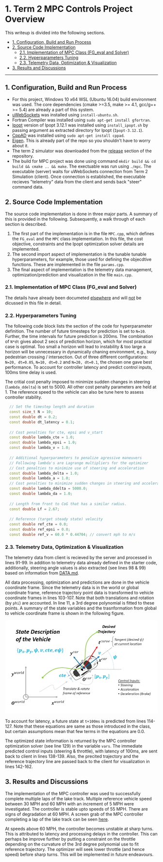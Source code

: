 # 1. Term 2 MPC Controls Project Overview

This writeup is divided into the following sections.

  - [1. Configuration, Build and Run Process](#1-configuration-build-and-run-process)
  - [2. Source Code Implementation](#2-source-code-implementation)
      - [2.1. Implementation of MPC Class (FG_eval and Solver)](#21-implementation-of-mpc-class-fg_eval-and-solver)
      - [2.2. Hyperparameters Tuning](#22-hyperparameters-tuning)
      - [2.3. Telemetry Data, Optimization & Visualization](#23-telemetry-data-optimization--visualization)
  - [3. Results and Discussions](#3-results-and-discussions)

---

## 1. Configuration, Build and Run Process

* For this project, Windows 10 x64 WSL (Ubuntu 16.04) build environment was used. The core dependencies (cmake >=3.5, make >= 4.1, gcc/g++ >= 5.4) are already a part of this system.
* [uWebSockets](https://github.com/uWebSockets/uWebSockets) was installed using `install-ubuntu.sh`.
* Fortran Compiler was installed using `sudo apt-get install gfortran`.
* [Ipopt](https://projects.coin-or.org/Ipopt) version of Ipopt 3.12.1 was installed using `install_ipopt.sh` by passing argument as extracted directory for Ipopt (`Ipopt-3.12.1`).
* [CppAD](https://www.coin-or.org/CppAD/) was installed using `sudo apt-get install cppad`.
* [Eigen](http://eigen.tuxfamily.org/index.php?title=Main_Page). This is already part of the repo so you shouldn't have to worry about it.
* The term 2 simulator was downloaded from the [release](https://github.com/udacity/self-driving-car-sim/releases) section of the repository.
* The build for MPC project was done  using command `mkdir build && cd build && cmake .. && make`. The exectuable was run using `./mpc`. The executable (server) waits for uWebSockets connection from Term 2 Simulation (client). Once connection is established, the executable recieves "telemetry" data from the client and sends back "steer" command data.

## 2. Source Code Implementation

The source code implementation is done in three major parts. A summary of this is provided in the following. Subsequently, a walk through of each section is described.

1. The first part of the implementation is in the file `MPC.cpp`, which defines the `FG_eval` and the `MPC` class implementation. In this file, the cost objective, constraints and the Ipopt optimization solver details are implemented.
2. The second import aspect of implementation is the tunable tunable hyperparameters, for example, those used for defining the objecdtive functions. These are implemented in the file `params.cpp`.
3. The final aspect of implementation is the telemetry data management, optimization/prediction and visualization in the file `main.cpp`.

### 2.1. Implementation of MPC Class (FG_eval and Solver)
The details have already been documeted [elsewhere](https://github.com/svanimisetti/CarND-MPC-Quizzes) and will <u>not</u> be dicussed in this file in detail.

### 2.2. Hyperparameters Tuning

The following code block lists the section of the code for hyperparameter definition. The number of future timesteps for prediction is set to `N=10`. Further, the time intervals for future prediction is 200ms. The combination of `N*dt` gives about 2 secs of prediction horizon, which for most practical case is optimal. Too small a horizon will lead to instability & too large a horizon will be unnecessary in dynamically chaning environment, e.g., busy pedestrian crossing / intersection. Out of three different configurations: `N=20, dt=0.05`, `N=10, dt=0.2` and `N=20, dt=0.1`, the chosen one gave best performance. To account for controller latency and predict control inputs, 100ms time delay is used.

The critial cost penalty imposed to minimize sudden changes in steering (`lambda_ddelta`) is set to 5000. All other cost penalty parameters are held at 1. The reference speed to the vehicle can also be tune here to assess controller stability.

``` c++
  // Set the timestep length and duration
  const size_t N = 10;
  const double dt = 0.2;
  const double dt_latency = 0.1;

  // Cost penalties for cte, epsi and v_start
  const double lambda_cte = 1.0;
  const double lambda_epsi = 1.0;
  const double lambda_v = 1.0;    

  // Additional hyperparameters to penalize agressive maneuvers
  // Following lambda's are Lagrange multipliers for the optimizer
  // Cost penalties to minimize use of steering and acceleration
  const double lambda_delta = 1.0;
  const double lambda_a = 1.0;
  // Cost penalties to minimize sudden changes in steering and acceleration
  const double lambda_ddelta = 5000.0;
  const double lambda_da = 1.0;

  // Length from front to CoG that has a similar radius.
  const double Lf = 2.67;

  // Reference (target steady state) velocity
  const double ref_cte = 0.0;
  const double ref_epsi = 0.0;
  const double ref_v = 60.0 * 0.44704; // convert mph to m/s
```

### 2.3. Telemetry Data, Optimization & Visualization

The telemetry data from client is recieved by the server and processed in lines 91-99. In addition to telemetry data already defined in the starter code, additionally, steering angle values is also extracted (see lines 98 & 99) based on information from [DATA.md](https://github.com/svanimisetti/CarND-MPC-Project/blob/master/DATA.md).

All data processing, optimization and predictions are done in the vehicle coordinate frame. Since the telemetry data is in the world or global coordinate frame, reference trajectory point data is transformed to vehicle coordinate frames in lines 103-107. Note that both translations and rotation (by `phi`) are accounted. In line 11, a 3rd degree polynomial is fitted to these points. A summary of the state variables and the trasnformation from global to vehicle coordinate frame is shown in the following figure.

![MPC State](./state_description.PNG)

To account for latency, a future state at `t+100ms` is predicted from lines 114-127. Note that these equations are same as those introduced in the class, but certain assumptions mean that few terms in the equations are 0.0.

The optimized state information is returned by the MPC controller optimization solver (see line 129) in the variable `vars`. The immediate predicted control inputs (steering & throttle), with latency of 100ms, are sent back to client in lines 138-139. Also, the precited trajectory and the reference trajectory line are passed back to the client  for visualization in lines 142-162.

## 3. Results and Discussions

The implementation of the MPC controller was used to successfully complete multiple laps of the lake track. Multiple reference vehicle speed between 30 MPH and 60 MPH with an increment of 5 MPH were investigated. The controller is stable upto speeds of 55 MPH. There are signs of degradation at 60 MPH. A screen grab of the MPC controller completing a lap of the lake track can be seen [here](./trial_60mph.mp4).

At speeds above 60 MPH, the controller becomes unstable at sharp turns. This is attributed to latency and processing delays in the controller. This can perhaps be improve further by putting a constraint on the throttle depending on the curvature of the 3rd degree polynomial use to fit reference trajectory. The optimizer will seek lower throttle (and hence speed) before sharp turns. This will be implemented in future endeavours.
